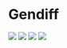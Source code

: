 <h1>Gendiff</h1>
<a href="https://codeclimate.com/github/kulikov98/project-lvl2-s459/maintainability"><img src="https://api.codeclimate.com/v1/badges/7c777475dd893abc708e/maintainability" /></a>
<a href="https://codeclimate.com/github/kulikov98/project-lvl2-s459/test_coverage"><img src="https://api.codeclimate.com/v1/badges/7c777475dd893abc708e/test_coverage" /></a>
<a href="https://travis-ci.org/kulikov98/project-lvl2-s459"><img src="https://travis-ci.org/kulikov98/project-lvl2-s459.svg?branch=master"></a>
<a href="https://asciinema.org/a/8nKulZM63g3d54D1GMMGKVrQs" target="_blank"><img src="https://asciinema.org/a/8nKulZM63g3d54D1GMMGKVrQs.svg" /></a>
